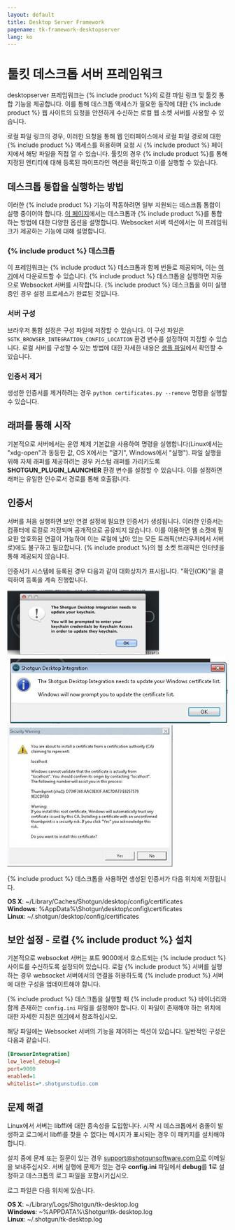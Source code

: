 ```yaml
---
layout: default
title: Desktop Server Framework
pagename: tk-framework-desktopserver
lang: ko
---
```


# 툴킷 데스크톱 서버 프레임워크

desktopserver 프레임워크는 {% include product %}의 로컬 파일 링크 및 툴킷 통합 기능을 제공합니다. 이를 통해 데스크톱 액세스가 필요한 동작에 대한 {% include product %} 웹 사이트의 요청을 안전하게 수신하는 로컬 웹 소켓 서버를 사용할 수 있습니다.

로컬 파일 링크의 경우, 이러한 요청을 통해 웹 인터페이스에서 로컬 파일 경로에 대한 {% include product %} 액세스를 허용하며 요청 시 {% include product %} 페이지에서 해당 파일을 직접 열 수 있습니다.
툴킷의 경우 {% include product %}를 통해 지정된 엔티티에 대해 등록된 파이프라인 액션을 확인하고 이를 실행할 수 있습니다.

## 데스크톱 통합을 실행하는 방법

이러한 {% include product %} 기능이 작동하려면 일부 지원되는 데스크톱 통합이 실행 중이어야 합니다.
[이 페이지](https://support.shotgunsoftware.com/entries/95402178)에서는 데스크톱과 {% include product %}를 통합하는 방법에 대한 다양한 옵션을 설명합니다. Websocket 서버 섹션에서는 이 프레임워크가 제공하는 기능에 대해 설명합니다.

### {% include product %} 데스크톱

이 프레임워크는 {% include product %} 데스크톱과 함께 번들로 제공되며, 이는 [여기](https://support.shotgunsoftware.com/entries/95442748#Downloading%20Shotgun%20Desktop)에서 다운로드할 수 있습니다. {% include product %} 데스크톱을 실행하면 자동으로 Websocket 서버를 시작합니다. {% include product %} 데스크톱을 이미 실행 중인 경우 설정 프로세스가 완료된 것입니다.

### 서버 구성

브라우저 통합 설정은 구성 파일에 저장할 수 있습니다. 이 구성 파일은 `SGTK_BROWSER_INTEGRATION_CONFIG_LOCATION` 환경 변수를 설정하여 지정할 수 있습니다. 로컬 서버를 구성할 수 있는 방법에 대한 자세한 내용은 [샘플 파일](https://github.com/shotgunsoftware/tk-framework-desktopserver/blob/master/app/config.ini.example)에서 확인할 수 있습니다.

### 인증서 제거

생성한 인증서를 제거하려는 경우 `python certificates.py --remove` 명령을 실행할 수 있습니다.

## 래퍼를 통해 시작

기본적으로 서버에서는 운영 체제 기본값을 사용하여 명령을 실행합니다(Linux에서는 "xdg-open"과 동등한 값, OS X에서는 "열기", Windows에서 "실행"). 파일 실행을 위해 자체 래퍼를 제공하려는 경우 커스텀 래퍼를 가리키도록 **SHOTGUN_PLUGIN_LAUNCHER** 환경 변수를 설정할 수 있습니다. 이를 설정하면 래퍼는 유일한 인수로서 경로를 통해 호출됩니다.

## 인증서

서버를 처음 실행하면 보안 연결 설정에 필요한 인증서가 생성됩니다. 이러한 인증서는 컴퓨터에 로컬로 저장되며 공개적으로 공유되지 않습니다.
이를 이용하면 웹 소켓에 필요한 암호화된 연결이 가능하며 이는 로컬에 남아 있는 모든 트래픽(브라우저에서 서버로)에도 불구하고 필요합니다. {% include product %}의 웹 소켓 트래픽은 인터넷을 통해 제공되지 않습니다.

인증서가 시스템에 등록된 경우 다음과 같이 대화상자가 표시됩니다.
"확인(OK)"을 클릭하여 등록을 계속 진행합니다.

![](images/osx_warning_1.jpg)![](images/windows_warning_1.jpg)![](images/windows_warning_2.jpg)

{% include product %} 데스크톱을 사용하면 생성된 인증서가 다음 위치에 저장됩니다.

**OS X**: ~/Library/Caches/Shotgun/desktop/config/certificates<br/>**Windows**: %AppData%\Shotgun\desktop\config\certificates<br/>**Linux**: ~/.shotgun/desktop/config/certificates<br/>

## 보안 설정 - 로컬 {% include product %} 설치

기본적으로 websocket 서버는 포트 9000에서 호스트되는 {% include product %} 사이트를 수신하도록 설정되어 있습니다.
로컬 {% include product %} 서버를 실행하는 경우 websocket 서버에서의 연결을 허용하도록 {% include product %} 서버에 대한 구성을 업데이트해야 합니다.

{% include product %} 데스크톱을 실행할 때 {% include product %} 바이너리와 함께 존재하는 `config.ini` 파일을 설정해야 합니다. 이 파일이 존재해야 하는 위치에 대한 자세한 지침은 [여기](https://support.shotgunsoftware.com/entries/95442748#Advanced%20Installation%20Topics)에서 참조하십시오.

해당 파일에는 Websocket 서버의 기능을 제어하는 섹션이 있습니다.
일반적인 구성은 다음과 같습니다.

```ini
[BrowserIntegration]
low_level_debug=0
port=9000
enabled=1
whitelist=*.shotgunstudio.com
```

## 문제 해결

Linux에서 서버는 libffi에 대한 종속성을 도입합니다. 시작 시 데스크톱에서 충돌이 발생하고 로그에서 libffi를 찾을 수 없다는 메시지가 표시되는 경우 이 패키지를 설치해야 합니다.

설치 중에 문제 또는 질문이 있는 경우 support@shotgunsoftware.com으로 이메일을 보내주십시오. 서버 실행에 문제가 있는 경우 **config.ini** 파일에서 **debug**를 **1**로 설정하고 데스크톱의 로그 파일을 포함시키십시오.

로그 파일은 다음 위치에 있습니다.

**OS X**: ~/Library/Logs/Shotgun/tk-desktop.log<br/>**Windows**: ~\%APPDATA%\Shotgun\tk-desktop.log<br/>**Linux**: ~/.shotgun/tk-desktop.log<br/>
